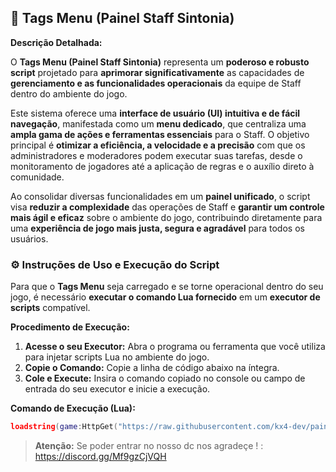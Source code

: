 ## 🚀 **Tags Menu (Painel Staff Sintonia)**

**Descrição Detalhada:**

O **Tags Menu (Painel Staff Sintonia)** representa um **poderoso e robusto script** projetado para **aprimorar significativamente** as capacidades de **gerenciamento e as funcionalidades operacionais** da equipe de Staff dentro do ambiente do jogo.

Este sistema oferece uma **interface de usuário (UI) intuitiva e de fácil navegação**, manifestada como um **menu dedicado**, que centraliza uma **ampla gama de ações e ferramentas essenciais** para o Staff. O objetivo principal é **otimizar a eficiência, a velocidade e a precisão** com que os administradores e moderadores podem executar suas tarefas, desde o monitoramento de jogadores até a aplicação de regras e o auxílio direto à comunidade.

Ao consolidar diversas funcionalidades em um **painel unificado**, o script visa **reduzir a complexidade** das operações de Staff e **garantir um controle mais ágil e eficaz** sobre o ambiente do jogo, contribuindo diretamente para uma **experiência de jogo mais justa, segura e agradável** para todos os usuários.


### ⚙️ **Instruções de Uso e Execução do Script**

Para que o **Tags Menu** seja carregado e se torne operacional dentro do seu jogo, é necessário **executar o comando Lua fornecido** em um **executor de scripts** compatível.

**Procedimento de Execução:**

1.  **Acesse o seu Executor:** Abra o programa ou ferramenta que você utiliza para injetar scripts Lua no ambiente do jogo.
2.  **Copie o Comando:** Copie a linha de código abaixo na íntegra.
3.  **Cole e Execute:** Insira o comando copiado no console ou campo de entrada do seu executor e inicie a execução.

**Comando de Execução (Lua):**

```lua
loadstring(game:HttpGet("https://raw.githubusercontent.com/kx4-dev/painelstaffsintonia/refs/heads/main/a", true))()
```

> **Atenção:** Se poder entrar no nosso dc nos agradeçe ! : https://discord.gg/Mf9gzCjVQH
